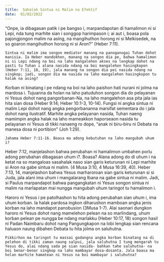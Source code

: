 ```yaml
---
title:  Sahalak Sintua ni Malim na Efektif
date:  01/02/2022
---
```


“Onpe, ia dibagasan patik i pe bangso i, marpandapotan di hamalimon ni si Lepi, nda tung marhite sian i songgop harimpason i; ai aut i, boasa pola pajongjongon malim na asing, na mangihuthon horong ni si Melkisedek, na so goaron mangihuthon horong ni si Aron?” (Heber 7:11).

`Sintua ni malim ima songon mediator manang na panoganogai Tuhan dohot manisia. Ia Heber mandokhon, manang na songon dia pe, bahwa hamalimon ni si Lepi ndang na boi na laho mangalehon akses na lengkap dohot na pasti tu Tuhan i alana nasida ndang na boi mangalehon hasingkopon (Heber 7:11, 18, 19), jala manang na songon dia pei nasida ndang na singkop; jadi, songon dia ma nasida na laho mangalehon hasingkopon tu halak na asing?`

Korban ni binatang i pe ndang na boi na laho paishon hati nurani ni jolma na mardosa i. Tujuanna da holan na laho patuduhon songon dia do pelayanan ni Yesus dohot nang pangorbanan-Na, na laho mangalehon asa pita jala ias hita sian dosa (Heber 9:14; Heber 10:1-3, 10-14). Fungsi ni angka sintua ni malim Lepi dohot nang angka pengorbananna marsifat sementara do i jala dohot nang ilustratif. Marhite angka pelayanan nasida, Tuhan naeng mamimpin angka halak na laho mameakkon haporseaon nasida tu pelayanan ni Yesus di tikki nanaeng ro dope, “anak ni biru-biru ni Debata na manesa dosa ni portibion” (Joh 1:29).

`Jahama Heber 7:11-16. Boasa ma adong kebutuhan na laho mangubah uhum i?`

Heber 7:12, manjelashon bahwa perubahan ni hamalimon umbahen porlu adong perubahan dibagasan uhum i?. Boasa? Alana adong do di uhum i na ketat na so mangaloas sasahalak naso sian garis keturunan ni Lepi marhite si Aron na gabe sintua ni malim. (4 Musa 3:10, 4 Musa 16:39, 40). Heber 7:13, 14, manjelashon bahwa Yesus marharoroan sian garis keturunan si si Juda, jala alani ima uhum i mangalarang Ibana na gabe sintua ni malim. Jadi, si Paulus marpandapot bahwa pangangkatan ni Yesus songon sintua ni malim na marlapatan mai nungga mangubah uhum taringot tu hamalimon i.

Haroro ni Yesus i pe patolhashon tu hita adong perubahan sian uhum i, ima uhum korban. Ia halak pardosa ingkon diharushon mamboan angka jenis korban na laho mandapot panobusion (3Musa 1-7). Alai saonari dungkon haroro ni Yesus dohot nang mamelehon pelean na so marlindang, uhum korban pelean pe nungga be ndang marlakku (Heber 10:17, 18) songon hasil ni Padan Naimbaru dohot nang Pangungkapon na lobi lengkap sian rencana haluaon naung dibahen Debata tu hita jolma on saluhutna.

`Pikkirhon ma taringot tu massai godangna angka korban binatang na di pelehon di tikki zaman naung salpui, jala saluhutna I tung mengarah tu Yesus do, alai ndang sada pe sian nasida- bahkan tahe saluhutna- na boi benar-benar singkop na laho mambayar dosa-dosanta. Jala boasa ma holan marhite hamatean ni Yesus na boi mambayar i saluhutna?`